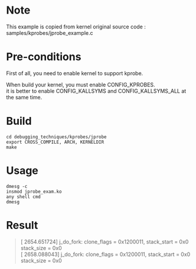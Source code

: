 # Note
This example is copied from kernel original source code : samples/kprobes/jprobe_example.c

# Pre-conditions
First of all, you need to enable kernel to support kprobe.  

When build your kernel, you must enable CONFIG_KPROBES.   
it is better to enable CONFIG_KALLSYMS and CONFIG_KALLSYMS_ALL at the same time.

# Build
` cd debugging_techniques/kprobes/jprobe `  
` export CROSS_COMPILE, ARCH, KERNELDIR `  
` make `

# Usage
` dmesg -c `  
` insmod jprobe_exam.ko `  
` any shell cmd `  
` dmesg `

# Result
> [ 2654.651724] j_do_fork: clone_flags = 0x1200011, stack_start = 0x0 stack_size = 0x0  
> [ 2658.088043] j_do_fork: clone_flags = 0x1200011, stack_start = 0x0 stack_size = 0x0